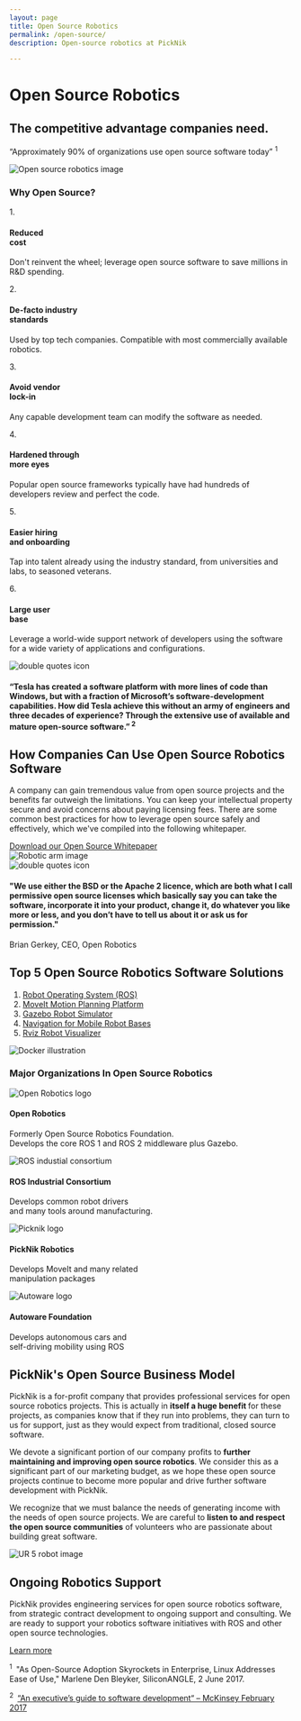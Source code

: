 ```yaml
---
layout: page
title: Open Source Robotics
permalink: /open-source/
description: Open-source robotics at PickNik

---
```

<div class="container">
    <div class="moveit-section-main">
        <div class="row justify-content-center">
            <div class="col-12">
                <h1 class="ros-section-main-title">Open Source Robotics</h1>
                <h2 class="ros-section-sub-title">The competitive advantage companies need.</h2>
                <div class="open-source-label-info">
                  <p>
                    “Approximately 90% of organizations use open source software today”
                    <sup class="text-green">1</sup>
                  </p>
                </div>
                <img class="moveit-section-main-image open-source-main-image" src="/assets/images/open-source.png" alt="Open source robotics image">
            </div>
        </div>
    </div>
</div>
<div class="container-fluid bg-grey">
  <div class="container block-padding-100">
    <div class="row align-items-center text-center">
        <div class="col-12 mb-5">
          <h3 class="moveit-section__title mb-4">Why Open Source?</h3>
        </div>
        <div class="col-12 col-lg-4">
            <div class="moveit-section">
                <div class="moveit-section__number moveit-section__number--white">1.</div>
                <div class="moveit-section__content">
                  <h4>
                    Reduced<br/>cost
                  </h4>
                  <p class="moveit-section__why-paragraph">
                    Don't reinvent the wheel; leverage open source software to save millions in R&D spending.
                  </p>
                </div>
            </div>
        </div>
        <div class="col-12 col-lg-4">
            <div class="moveit-section">
                <div class="moveit-section__number moveit-section__number--white">2.</div>
                <div class="moveit-section__content">
                  <h4>De-facto industry<br/>standards</h4>
                  <p class="moveit-section__why-paragraph">
                    Used by top tech companies. Compatible with most commercially available robotics.
                  </p>
                </div>
            </div>
        </div>
        <div class="col-12 col-lg-4">
            <div class="moveit-section">
                <div class="moveit-section__number moveit-section__number--white">3.</div>
                <div class="moveit-section__content">
                  <h4>Avoid vendor<br/>lock-in</h4>
                  <p class="moveit-section__why-paragraph">
                    Any capable development team can modify the software as needed.
                  </p>
                </div>
            </div>
        </div>
        <div class="col-12 col-lg-4">
            <div class="moveit-section">
                <div class="moveit-section__number moveit-section__number--white">4.</div>
                <div class="moveit-section__content">
                  <h4>Hardened through<br/>more eyes</h4>
                  <p class="moveit-section__why-paragraph">
                    Popular open source frameworks typically have had hundreds of developers review and perfect the code.
                  </p>
                </div>
            </div>
        </div>
        <div class="col-12 col-lg-4">
            <div class="moveit-section">
                <div class="moveit-section__number moveit-section__number--white">5.</div>
                <div class="moveit-section__content">
                  <h4>Easier hiring<br/>and onboarding</h4>
                  <p class="moveit-section__why-paragraph">
                    Tap into talent already using the industry standard, from universities and labs, to seasoned veterans.
                  </p>
                </div>
            </div>
        </div>
        <div class="col-12 col-lg-4">
            <div class="moveit-section">
                <div class="moveit-section__number moveit-section__number--white">6.</div>
                <div class="moveit-section__content">
                  <h4>Large user<br/>base</h4>
                  <p class="moveit-section__why-paragraph">
                    Leverage a world-wide support network of developers using the software for a wide variety of applications and configurations.
                  </p>
                </div>
            </div>
        </div>
    </div>
    <div class="row align-items-center">
      <div class="col-12">
        <div class="block-section moveit-section--review ros-section--review mt-100">
          <img class="moveit-section--review__icon" src="/assets/images/quotes.png" alt="double quotes icon">
          <h4 class="moveit-section--review__title text-center text-white">
            “Tesla has created a software platform with more lines of code than Windows, but with a fraction of Microsoft’s software-development capabilities. How did Tesla achieve this without an army of engineers and three decades of experience? Through the extensive use of available and mature open-source software.”<sup class="text-green"> 2</sup>
          </h4>
        </div>
      </div>
    </div>  
  </div>
</div>
<div class="container-fluid">
  <div class="container block-padding-120">
    <div class="row align-items-center">
      <div class="col-12 col-lg-6">
        <div class="moveit-section">
          <h2 class="moveit-section__title">How Companies Can Use Open Source Robotics Software</h2>
          <div class="moveit-section__content">
            <p>
              A company can gain tremendous value from open source projects and the benefits far outweigh the limitations. You can keep your intellectual property secure and avoid concerns about paying licensing fees. There are some common best practices for how to leverage open source safely and effectively, which we've compiled into the following whitepaper.
            </p>
            <a class="btn mt-3 text-uppercase text-center" href="/docs/PickNik-Open-Source-Robotics-Intellectual-Property.pdf" target="_blank">Download our Open Source Whitepaper</a>
          </div>
        </div>
      </div>
      <img class="open-source-robotic-arm" src="/assets/images/robotic-arm2.png" alt="Robotic arm image">
    </div>
    <div class="row align-items-center">
      <div class="col-12">
        <div class="block-section moveit-section--review mt-100">
          <img class="moveit-section--review__icon" src="/assets/images/quotes.png" alt="double quotes icon">
          <h4 class="moveit-section--review__title text-center text-white">
            "We use either the BSD or the Apache 2 licence, which are both what I call permissive open source licenses which basically say you can take the software, incorporate it into your product, change it, do whatever you like more or less, and you don’t have to tell us about it or ask us for permission."
          </h4>
          <p class="moveit-section--review__author">Brian Gerkey, CEO, Open Robotics</p>
        </div>
      </div>
    </div>  
  </div>
</div>
<div class="container-fluid bg-grey">
  <div class="container block-padding-120">
    <div class="row align-items-center">
      <div class="col-12 col-lg-6">
        <div class="moveit-section">
          <h2 class="moveit-section__title">Top 5 Open Source Robotics Software Solutions</h2>
          <div class="moveit-section__content">
            <ol class="list-number">
              <li>
                <a href="/ros">
                  Robot Operating System (ROS)
                </a>
              </li>
              <li>
                <a href="/moveit">
                  MoveIt Motion Planning Platform
                </a>
              </li>
              <li>
                <a href="http://gazebosim.org/" target="_blank">
                  Gazebo Robot Simulator
                </a>
              </li>
              <li>
                <a href="https://navigation.ros.org/" target="_blank">
                  Navigation for Mobile Robot Bases
                </a>
              </li>
              <li>
                <a href="https://github.com/ros-visualization/rviz" target="_blank">              
                  Rviz Robot Visualizer
                </a>  
              </li>
            </ol>
          </div>
        </div>
      </div>
      <div class="col-12 col-lg-5 offset-lg-1">
        <img class="block-section__img" src="/assets/images/docker-illustration.png" alt="Docker illustration">
      </div>  
    </div>
  </div>
</div>
<div class="container block-padding-100">
    <div class="row align-items-center justify-content-center text-center">
        <div class="col-sm-12 mb-3">
          <h3 class="block-section__title mb-5">Major Organizations In Open Source Robotics</h3>
        </div>
        <div class="open-source-organizations open-source-2">
          <img src="/assets/images/open-robotics-logo.png" alt="Open Robotics logo" />
          <h4>Open Robotics</h4>
          <p>Formerly Open Source Robotics Foundation.<br/>Develops the core ROS 1 and ROS 2 middleware plus Gazebo.</p>
        </div>
        <div class="open-source-organizations open-source-2">
          <img src="/assets/images/ros-industrial-consortium.png" alt="ROS industial consortium" />
          <h4>ROS Industrial Consortium</h4>
          <p>Develops common robot drivers<br/>and many tools around manufacturing.</p>
        </div>
        <div class="open-source-organizations open-source-2">
          <img src="/assets/images/logo.jpg" alt="Picknik logo" />
          <h4>PickNik Robotics</h4>
          <p>Develops MoveIt and many related<br/>manipulation packages</p>
        </div>
        <div class="open-source-organizations open-source-2">
          <img src="/assets/images/autoware-logo.webp" alt="Autoware logo" />
          <h4>Autoware Foundation</h4>
          <p>Develops autonomous cars and<br/>self-driving mobility using ROS</p>
        </div>
    </div>
</div>
<div class="container-fluid bg-grey">
  <div class="container block-padding-120">
    <div class="row align-items-center justify-content-between">
      <div class="col-12 col-lg-5">
        <div class="moveit-section">
          <h2 class="moveit-section__title">PickNik's Open Source Business Model</h2>
          <div class="moveit-section__content">
            <p>
              PickNik is a for-profit company that provides professional services for open source robotics projects. This is actually in <b>itself a huge benefit
              </b> for these projects, as companies know that if they run into problems, they can turn to us for support, just as they would expect from traditional, closed source software.
            </p>
            <p>
              We devote a significant portion of our company profits to <b>further maintaining and improving open source robotics</b>. We consider this as a significant part of our marketing budget, as we hope these open source projects continue to become more popular and drive further software development with PickNik.
            </p>
            <p>
              We recognize that we must balance the needs of generating income with the needs of open source projects. We are careful to <b>listen to and respect the open source communities</b> of volunteers who are passionate about building great software.
            </p>
          </div>
        </div>
      </div>
      <div class="col-12 col-lg-6">
        <img class="block-section__img" src="/assets/images/ur5-robot.png" alt="UR 5 robot image">
      </div>  
    </div>
  </div>
</div>
<div class="container-fluid open-source-support-bg">
  <div class="container block-padding-80">
    <div class="row align-items-center justify-content-center">
      <div class="col-12 col-lg-8">
        <div class="moveit-section text-center">
          <h2 class="moveit-section__title text-white">Ongoing Robotics Support</h2>
          <div class="moveit-section__content text-white">
            <p>
              PickNik provides engineering services for open source robotics software, from strategic contract development to ongoing support and consulting. We are ready to support your robotics software initiatives with ROS and other open source technologies.
            </p>
            <a href="/services/" class="btn btn-white mt-4 text-uppercase text-center">Learn more</a>
          </div>
        </div>
      </div>
    </div>
  </div>
</div>
<div class="container-fluid bg-blue-dark">
  <div class="container">
    <div class="row align-items-center">
      <div class="col-12">
        <div class="moveit-section ros-info-section">
          <div class="moveit-section__content">
            <p>
              <sup class="text-green">1&nbsp;</sup>
              "As Open-Source Adoption Skyrockets in Enterprise, Linux Addresses Ease of Use," Marlene Den Bleyker, SiliconANGLE, 2 June 2017.
            </p>
            <p class="mt-2">
              <sup class="text-green">2&nbsp;</sup>
              <a href="https://www.mckinsey.com/business-functions/mckinsey-digital/our-insights/an-executives-guide-to-software-development" target="_blank">
                “An executive’s guide to software development“ – McKinsey February 2017
              </a>
            </p>
          </div>
        </div>
      </div>
    </div>
  </div>
</div>
